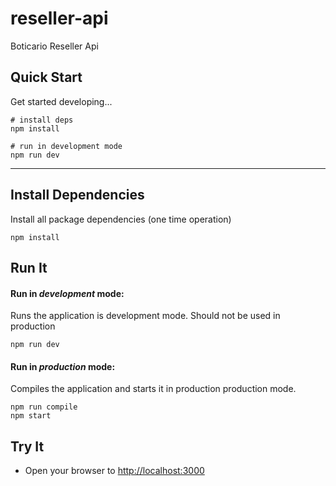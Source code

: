 # reseller-api

Boticario Reseller Api

## Quick Start

Get started developing...

```shell
# install deps
npm install

# run in development mode
npm run dev
```

---

## Install Dependencies

Install all package dependencies (one time operation)

```shell
npm install
```

## Run It
#### Run in *development* mode:
Runs the application is development mode. Should not be used in production

```shell
npm run dev
```

#### Run in *production* mode:

Compiles the application and starts it in production production mode.

```shell
npm run compile
npm start
```

## Try It
* Open your browser to [http://localhost:3000](http://localhost:3000)
